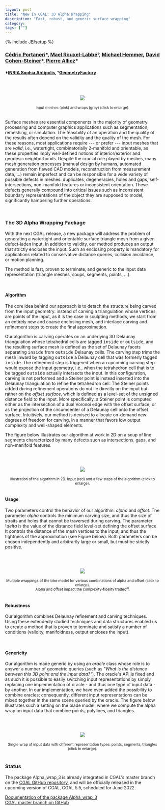 ```yaml
---
layout: post
title: "New in CGAL: 3D Alpha Wrapping"
description: "Fast, robust, and generic surface wrapping"
category:
tags: [""]
---
```

{% include JB/setup %}

<h3><a href="https://fr.linkedin.com/in/c%C3%A9dric-portaneri-1516a1108">Cédric Portaneri</a>&#42;,
    <a href="https://geometryfactory.com/who-we-are/">Mael Rouxel-Labbé</a>&deg;,
    <a href="https://www.linkedin.com/in/mhsaar">Michael Hemmer</a>,
    <a href="https://www-sop.inria.fr/members/David.Cohen-Steiner/">David Cohen-Steiner</a>&#42;,
    <a href="https://team.inria.fr/titane/pierre-alliez/">Pierre Alliez</a>&#42;</h3>
<h4>&#42;<a href="https://www.inria.fr">INRIA Sophia Antipolis</a>,
    &deg;<a href="http://www.geometryfactory.com" target="_blank">GeometryFactory</a></h4>

<br><br>
<div style="text-align:center;">
  <a href="../../../../images/alpha_wrap_gallery.png"><img src="../../../../images/alpha_wrap_gallery.png" style="max-width:95%"/></a><br>
  <br><small>Input meshes (pink) and wraps (grey) (click to enlarge).</small>
</div>

<br>
<p>Surface meshes are essential components in the majority of geometry processing and computer graphics
applications such as segmentation, remeshing, or simulation. The feasibility of an operation
and the quality of the results often depend on the validity and the quality of the mesh.
For these reasons, most applications require --- or prefer --- input meshes that are <i>valid</i>,
i.e., watertight, combinatorially 2-manifold and orientable, as these properties imply well-defined
notions of interior/exterior and geodesic neighborhoods. Despite the crucial role played by meshes,
many mesh generation processes (manual design by humans, automated generation from flawed CAD models,
reconstruction from measurement data, ...) remain imperfect and can be responsible for a wide variety
of possible defects in meshes: duplicates, degeneracies, holes and gaps, self-intersections,
non-manifold features or inconsistent orientation. These defects generally compound into critical
issues such as inconsistent boundary representations of the object they are supposed to model,
significantly hampering further operations.</p>

<br>
<h3>The 3D Alpha Wrapping Package</h3>

<p>With the next CGAL release, a new package will address the problem of generating a watertight
and orientable surface triangle mesh from a given defect-laden input. In addition to validity,
our method produces an output that strictly encloses the input. Such an enclosing property is mandatory
for applications related to conservative distance queries, collision avoidance, or motion planning.</p>

<p>The method is fast, proven to terminate, and generic to the input data representation (triangle meshes,
soups, segments, points, ...).</p>

<br>
<h4>Algorithm</h4>

<p>The core idea behind our approach is to detach the structure being carved from the input geometry:
instead of carving a triangulation whose vertices are points of the input, as it is the case in sculpting methods,
we start from an entirely new and coarse enclosing mesh, and interlace carving and refinement steps to create the final approximation.</p>

<p>Our algorithm is carving operates on an underlying 3D Delaunay triangulation whose tetrahedral cells
are tagged <tt>inside</tt> or <tt>outside</tt>, and the resulting surface mesh
is defined as the set of Delaunay facets separating <tt>inside</tt> from <tt>outside</tt> Delaunay cells.
The carving step trims the mesh inward by tagging <tt>outside</tt> a Delaunay cell that was formerly
tagged <tt>inside</tt>. The refinement step is triggered when an upcoming carving step would expose
the input geometry, i.e., when the tetrahedron cell that is to be tagged <tt>outside</tt> actually
intersects the input. In this configuration, carving is not performed and a Steiner point is instead
inserted into the Delaunay triangulation to refine the tetrahedron cell. The Steiner points added
during refinement operations do not lie directly on the input but rather on the <i>offset surface</i>,
which is defined as a level-set of the unsigned distance field to the input. More specifically,
a Steiner point is computed either as the intersection of a dual Voronoi edge with the offset surface,
or as the projection of the circumcenter of a Delaunay cell onto the offset surface. Intuitively,
our method is devised to allocate on-demand new degrees of freedom for carving, in a manner that
favors low output complexity and well-shaped elements.

The figure below illustrates our algorithm at work in 2D on a soup of line segments
characterized by many defects such as intersections, gaps, and non-manifold features.</p>

<br><br>
<div style="text-align:center;">
  <a href="../../../../images/alpha_wrap_overview.png"><img src="../../../../images/alpha_wrap_overview.png" style="max-width:95%"/></a><br>
  <br><small>Illustration of the algorithm in 2D. Input (red) and a few steps of the algorithm (click to enlarge).</small>
</div>

<br>
<h4>Usage</h4>

<p>Two parameters control the behavior of our algorithm: <i>alpha</i> and <i>offset</i>.
The parameter <i>alpha</i> controls the minimum carving size, and thus the size of straits and holes
that cannot be traversed during carving. The parameter <i>\delta</i> is the value of the distance field
level-set defining the offset surface. It controls the distance of the mesh vertices to the input,
and thus the tightness of the approximation (see Figure below). Both parameters
can be chosen independently and arbitrarily large or small, but must be strictly positive.</p>

<br><br>
<div style="text-align:center;">
  <a href="../../../../images/alpha_wrap_bike.png"><img src="../../../../images/alpha_wrap_bike.png" style="max-width:95%"/></a><br>
  <br><small>Multiple wrappings of the bike model for various combinations of alpha and offset (click to enlarge).<br>
             Alpha and offset impact the complexity-fidelity tradeoff.</small>
</div>

<br>
<h4>Robustness</h4>

<p>Our algorithm combines Delaunay refinement and carving techniques. Using these extendedly studied
techniques and data structures enabled us to create a method that is proven to terminate and
satisfy a number of conditions (validity, manifoldness, output encloses the input).</p>

<br>
<h4>Genericity</h4>

<p>Our algorithm is made generic by using an <i>oracle</i> class whose role is to answer a number
of geometric queries (such as <i>"What is the distance between this 3D point and the input data?"</i>).
The oracle's API is fixed and as such it is possible to easily switching input representations 
by simply replacing one implementation of oracle - and thus one type of input data - by another.
In our implementation, we have even added the possibility to combine oracles; consequently,
different input representations can be mixed together in the same scene queried by the oracle.
The figure below illustrates such a setting on the blade model, where we compute the alpha wrap
on input data that combine points, polylines, and triangles.</p>

<br><br>
<div style="text-align:center;">
  <a href="../../../../images/alpha_wrap_mixed.png"><img src="../../../../images/alpha_wrap_mixed.png" style="max-width:95%"/></a><br>
  <br><small>Single wrap of input data with different representation types: points, segments, triangles (click to enlarge).</small>
</div>

<br>
<h3>Status</h3>

<p>The package Alpha_wrap_3 is already integrated in CGAL's master branch
on the <a href="https://github.com/CGAL/cgal/">CGAL GitHub repository</a>, and will be
officially released in the upcoming version of CGAL, CGAL 5.5, scheduled for June 2022.</p>

<i class="bi bi-book"></i>
<a href="https://doc.cgal.org/5.5/Manual/packages.html#PkgAlphaWrap3">Documentation of the package Alpha_wrap_3</a>
<br>
<i class="bi bi-arrow-down-circle"></i>
<a href="https://github.com/CGAL/cgal/tree/master">CGAL master branch on GitHub</a>

